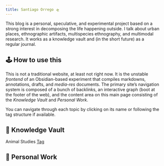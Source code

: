 ```yaml
---
title: Santiago Orrego 🛸
---
```

           
This blog is a personal, speculative, and experimental project based on a strong interest in decomposing the life happening outside. I talk about urban places, ethnographic artifacts, multispecies ethnography, and multimodal research. It works as a knowledge vault and (in the short future) as a regular journal.

## 🕹️ How to use this 
This is not a traditional website, at least not right now. It is the unstable *frontend* of an Obsidian-based experiment that compiles markdowns, annotations, drafts, and *media-res* documents. The primary site’s navigation system is composed of a bunch of backlinks, an interactive graph (boot at the footer of the web), and the content area on this main page consisting of the *Knowledge Vault* and *Personal Work*.            

You can navigate through each topic by clicking on its name or following the tag structure if available.

## 💾 Knowledge Vault 
                                                     
  Animal Studies  [Tag](https://sorrego.xyz/tags/animal_studies)
 
 
 ##  🤖 Personal Work
